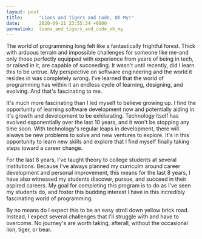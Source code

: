 ```yaml
---
layout: post
title:      "Lions and Tigers and Code, Oh My!"
date:       2020-09-21 23:55:34 +0000
permalink:  lions_and_tigers_and_code_oh_my
---
```



The world of programming long felt like a fantastically frightful forest. Thick with arduous terrain and impossible challenges for someone like me-and only those perfectly equipped with experience from years of being in tech, or raised in it, are capable of succeeding. It wasn't until recently, did I learn this to be untrue. My perspective on software engineering and the world it resides in was completely wrong. I've learned that the world of programming has within it an endless cycle of learning, designing, and evolving. And that's fascinating to me.

It's much more fascinating than I led myself to believe growing up. I find the opportunity of learning software development now and potentially aiding in it's growth and development to be exhilarating. Technology itself has evolved exponentially over the last 10 years, and it won't be stopping any time soon. With technology's regular leaps in development, there will always be new problems to solve and new ventures to explore. It's in this opportunity to learn new skills and explore that I find myself finally taking steps toward a career change. 

For the last 8 years, I've taught theory to college students at several institutions. Because I've always planned my curriculm around career development and personal improvement, this means for the last 8 years, I have also witnessed my students discover, pursue, and succeed in their aspired careers. My goal for completing this program is to do as I've seen my students do, and foster this budding interest I have in this incredibly fascinating world of programming.

By no means do I expect this to be an easy stroll down yellow brick road. Instead, I expect several challenges that I'll struggle with and have to overcome. No journey's are worth taking, afterall, without the occasional lion, tiger, or bear. 

